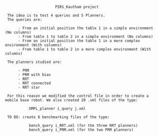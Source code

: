                            PIRS_Kautham project
     
     The idea is to test 4 queries and 5 Planners.
     The queries are:
      
          - From an initial position the table 1 in a simple environment (No columns)
          - From table 1 to table 2 in a simple environment (No columns)
          - From an initial position the table 1 in a more complex environment (With columns)
          - From table 1 to table 2 in a more complex environment (With columns)
     
     The planners studied are:
     
          - PRM
          - PRM with bias
          - RRT
          - RRT connected
          - RRT star
      
     For this reason we modified the control file in order to create a mobile base robot. We also created 20 .xml files of the type:
     
               OMPL_planner i_query j.xml 
           
     TO DO: create 8 benchmarking files of the type:
              
               bench_query i_RRT.xml (for the three RRT planners)
               bench_query i_PRM.xml (for the two PRM planners)
